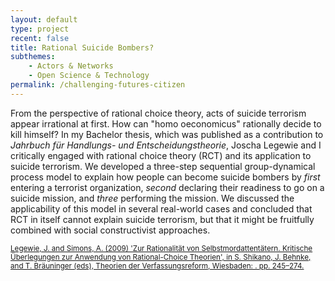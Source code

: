 ```yaml
---
layout: default
type: project
recent: false
title: Rational Suicide Bombers?
subthemes: 
    - Actors & Networks
    - Open Science & Technology
permalink: /challenging-futures-citizen
---
```


From the perspective of rational choice theory, acts of suicide terrorism appear irrational at first. How can "homo oeconomicus" rationally decide to kill himself? In my Bachelor thesis, which was published as a contribution to *Jahrbuch für Handlungs- und Entscheidungstheorie*, Joscha Legewie and I critically engaged with rational choice theory (RCT) and its application to suicide terrorism. We developed a three-step sequential group-dynamical process model to explain how people can become suicide bombers by *first* entering a terrorist organization, *second* declaring their readiness to go on a suicide mission, and *three* performing the mission. We discussed the applicability of this model in several real-world cases and concluded that RCT in itself cannot explain suicide terrorism, but that it might be fruitfully combined with social constructivist approaches.

<small>
    <a href="https://www.springerprofessional.de/en/zur-rationalitaet-von-selbstmordattentaetern-kritische-ueberlegu/2607794">
        Legewie, J. and Simons, A. (2009) 'Zur Rationalität von Selbstmordattentätern. Kritische Überlegungen zur Anwendung von Rational-Choice Theorien', in S. Shikano, J. Behnke, and T. Bräuninger (eds), Theorien der Verfassungsreform, Wiesbaden: . pp. 245–274.
    </a>
</small>
